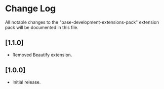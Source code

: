# Change Log

All notable changes to the "base-development-extensions-pack" extension pack will be documented in this file.

## [1.1.0]

- Removed Beautify extension.

## [1.0.0]

- Initial release.
